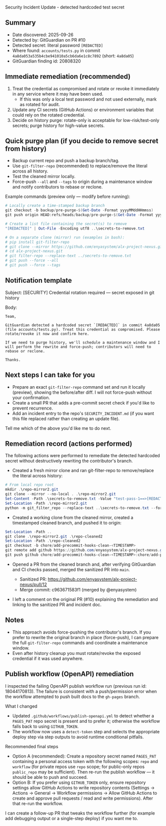 Security Incident Update - detected hardcoded test secret

Summary
-------
- Date discovered: 2025-09-26
- Detected by: GitGuardian on PR #10
- Detected secret: literal password `[REDACTED]`
- Where found: `accounts/tests.py` in commit `4a8da053a535b4cbe941010a5cb6da6e1c8c7892` (short: `4a8da05`)
- GitGuardian finding id: 20808320

Immediate remediation (recommended)
----------------------------------
1) Treat the credential as compromised and rotate or revoke it immediately in any service where it may have been used.
   - If this was only a local test password and not used externally, mark as rotated for audit.
2) Update any CI secrets (GitHub Actions) or environment variables that could rely on the rotated credential.
3) Decide on history purge: rotate-only is acceptable for low-risk/test-only secrets; purge history for high-value secrets.

Quick purge plan (if you decide to remove secret from history)
-------------------------------------------------------------
- Backup current repo and push a backup branch/tag.
- Use `git-filter-repo` (recommended) to replace/remove the literal across all history.
- Test the cleaned mirror locally.
- Force-push `--all` and `--tags` to origin during a maintenance window and notify contributors to rebase or reclone.

Example commands (preview only — modify before running):

```powershell
# Locally create a time-stamped backup branch
git checkout -b backup/pre-purge-$(Get-Date -Format yyyyMMddHHmmss)
git push origin HEAD:refs/heads/backup/pre-purge-$(Get-Date -Format yyyyMMddHHmmss)

# Create a list file containing the secret(s) to remove
"[REDACTED]" | Out-File -Encoding utf8 ..\secrets-to-remove.txt

# On a separate clone (mirror) run (examples in bash):
# pip install git-filter-repo
# git clone --mirror https://github.com/enyasystem/alx-project-nexus.git
# cd alx-project-nexus.git
# git filter-repo --replace-text ../secrets-to-remove.txt
# git push --force --all
# git push --force --tags
```

Notification template
---------------------
Subject: [SECURITY] Credential rotation required — secret exposed in git history

Body:

```
Team,

GitGuardian detected a hardcoded secret `[REDACTED]` in commit 4a8da05 (file accounts/tests.py). Treat this credential as compromised. Please rotate/revoke it now and confirm here.

If we need to purge history, we'll schedule a maintenance window and I will perform the rewrite and force-push; contributors will need to rebase or reclone.

Thanks.
```

Next steps I can take for you
----------------------------
- Prepare an exact `git-filter-repo` command set and run it locally (preview), showing the before/after diff. I will not force-push without your confirmation.
- Create a small PR that adds a pre-commit secret check if you'd like to prevent recurrence.
- Add an incident entry to the repo's `SECURITY_INCIDENT.md` (if you want this file replaced rather than creating an update file).

Tell me which of the above you'd like me to do next.

Remediation record (actions performed)
-------------------------------------
The following actions were performed to remediate the detected hardcoded secret without destructively rewriting the contributor's branch.

- Created a fresh mirror clone and ran git-filter-repo to remove/replace the literal across history:

```powershell
# From local repo root
mkdir .\repo-mirror2.git
git clone --mirror --no-local . .\repo-mirror2.git
Set-Content -Path .\secrets-to-remove.txt -Value "test-pass-1==>[REDACTED]"
Set-Location -Path .\repo-mirror2.git
python -m git_filter_repo --replace-text ..\secrets-to-remove.txt --force
```

- Created a working clone from the cleaned mirror, created a timestamped cleaned branch, and pushed it to origin:

```powershell
Set-Location -Path ..
git clone .\repo-mirror2.git .\repo-cleaned2
Set-Location -Path .\repo-cleaned2
git checkout -b chore/add-precommit-hooks-clean-<TIMESTAMP>
git remote add github https://github.com/enyasystem/alx-project-nexus.git
git push github chore/add-precommit-hooks-clean-<TIMESTAMP>:chore/add-precommit-hooks-clean-<TIMESTAMP>
```

- Opened a PR from the cleaned branch and, after verifying GitGuardian and CI checks passed, merged the sanitized PR into `main`.

   - Sanitized PR: https://github.com/enyasystem/alx-project-nexus/pull/12
   - Merge commit: c963671583f1 (merged by @enyasystem)

- I left a comment on the original PR (#10) explaining the remediation and linking to the sanitized PR and incident doc.

Notes
-----
- This approach avoids force-pushing the contributor's branch. If you prefer to rewrite the original branch in place (force-push), I can prepare the full `git-filter-repo` commands and coordinate a maintenance window.
- Even after history cleanup you must rotate/revoke the exposed credential if it was used anywhere.

Publish workflow (OpenAPI) remediation
-------------------------------------
I inspected the failing OpenAPI publish workflow run (previous run id: 18044170813). The failure is consistent with a push/permission error when the workflow attempted to push built docs to the `gh-pages` branch.

What I changed
- Updated `.github/workflows/publish-openapi.yml` to detect whether a `PAGES_PAT` repo secret is present and to prefer it; otherwise the workflow falls back to using `GITHUB_TOKEN`.
- The workflow now uses a `detect-token` step and selects the appropriate deploy step via step outputs to avoid runtime conditional pitfalls.

Recommended final steps
- Option A (recommended): Create a repository secret named `PAGES_PAT` containing a personal access token with the following scopes: `repo` and `workflow` (for private repos use `repo` scope; for public-only repos `public_repo` may be sufficient). Then re-run the publish workflow — it should be able to push and succeed.
- Option B: If you prefer using `GITHUB_TOKEN` only, ensure repository settings allow GitHub Actions to write repository contents (Settings → Actions → General → Workflow permissions → Allow GitHub Actions to create and approve pull requests / read and write permissions). After that re-run the workflow.

I can create a follow-up PR that tweaks the workflow further (for example add debugging output or a single-step deploy) if you want me to.
